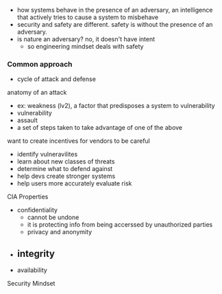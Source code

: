 - how systems behave in the presence of an adversary, an intelligence that actively tries to cause a system to misbehave
- security and safety are different. safety is without the presence of an adversary.
- is nature an adversary? no, it doesn't have intent
	- so engineering mindset deals with safety

### Common approach
- cycle of attack and defense

anatomy of an attack
- ex: weakness (lv2), a factor that predisposes a system to vulnerability
- vulnerability
- assault
- a set of steps taken to take advantage of one of the above

want to create incentives for vendors to be careful

- identify vulneravilites
- learn about new classes of threats
- determine what to defend against
- help devs create stronger systems
- help users more accurately evaluate risk

CIA Properties
- confidentiality
	- cannot be undone
	- it is protecting info from being accerssed by unauthorized parties
	- privacy and anonymity
- integrity
	- 
- availability


Security Mindset